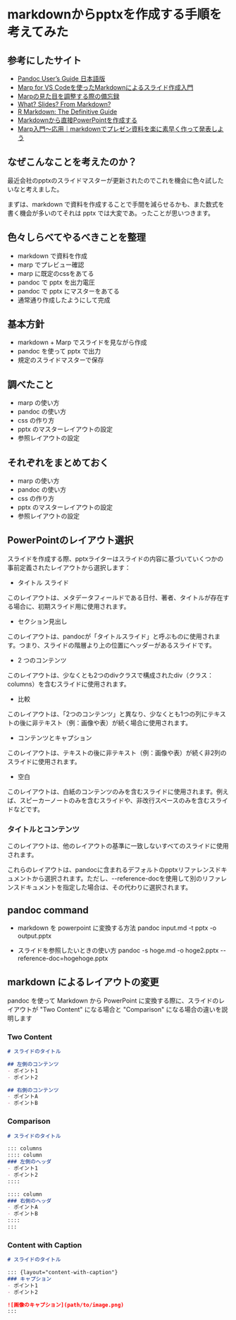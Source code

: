 # markdownからpptxを作成する手順を考えてみた

## 参考にしたサイト

- [Pandoc User’s Guide 日本語版](https://pandoc-doc-ja.readthedocs.io/ja/latest/users-guide.html#slide-shows)
- [Marp for VS Codeを使ったMarkdownによるスライド作成入門](https://zenn.dev/oyashiro846/articles/0deab8230432a5)
- [Marpの見た目を調整する際の備忘録](https://zenn.dev/aikige/articles/marp-layout-tips)
- [What? Slides? From Markdown?](https://stymied.medium.com/what-slides-from-markdown-5239ed31e7ac)
- [R Markdown: The Definitive Guide](https://bookdown.org/yihui/rmarkdown/)
- [Markdownから直接PowerPointを作成する](https://yyhhyy.hatenablog.com/entry/2019/10/22/100000)
- [Marp入門〜応用｜markdownでプレゼン資料を楽に素早く作って発表しよう](https://zenn.dev/cota_hu/books/marp-beginner-advanced/viewer/intro)

## なぜこんなことを考えたのか？

最近会社のpptxのスライドマスターが更新されたのでこれを機会に色々試したいなと考えました。

まずは、markdown で資料を作成することで手間を減らせるかも、また数式を書く機会が多いのてそれは pptx では大変であ。ったことが思いつきます。

## 色々しらべてやるべきことを整理

- markdown で資料を作成
- marp でプレビュー確認
- marp に既定のcssをあてる
- pandoc で pptx を出力電圧
- pandoc で pptx にマスターをあてる
- 通常通り作成したようにして完成

## 基本方針

- markdown + Marp でスライドを見ながら作成
- pandoc を使って pptx で出力
- 規定のスライドマスターで保存

## 調べたこと

- marp の使い方
- pandoc の使い方
- css の作り方
- pptx のマスターレイアウトの設定
- 参照レイアウトの設定

## それぞれをまとめておく

- marp の使い方
- pandoc の使い方
- css の作り方
- pptx のマスターレイアウトの設定
- 参照レイアウトの設定

## PowerPointのレイアウト選択

スライドを作成する際、pptxライターはスライドの内容に基づいていくつかの事前定義されたレイアウトから選択します：

- タイトル スライド

このレイアウトは、メタデータフィールドである日付、著者、タイトルが存在する場合に、初期スライド用に使用されます。

- セクション見出し

このレイアウトは、pandocが「タイトルスライド」と呼ぶものに使用されます。つまり、スライドの階層より上の位置にヘッダーがあるスライドです。

- 2 つのコンテンツ

このレイアウトは、少なくとも2つのdivクラスで構成されたdiv（クラス：columns）を含むスライドに使用されます。

- 比較

このレイアウトは、「2つのコンテンツ」と異なり、少なくとも1つの列にテキストの後に非テキスト（例：画像や表）が続く場合に使用されます。

- コンテンツとキャプション

このレイアウトは、テキストの後に非テキスト（例：画像や表）が続く非2列のスライドに使用されます。

- 空白

このレイアウトは、白紙のコンテンツのみを含むスライドに使用されます。例えば、スピーカーノートのみを含むスライドや、非改行スペースのみを含むスライドなどです。
### タイトルとコンテンツ
このレイアウトは、他のレイアウトの基準に一致しないすべてのスライドに使用されます。

これらのレイアウトは、pandocに含まれるデフォルトのpptxリファレンスドキュメントから選択されます。ただし、--reference-docを使用して別のリファレンスドキュメントを指定した場合は、その代わりに選択されます。

## pandoc command

- markdown を powerpoint に変換する方法
pandoc input.md -t pptx -o output.pptx

- スライドを参照したいときの使い方
pandoc -s hoge.md -o hoge2.pptx --reference-doc=hogehoge.pptx

## markdown によるレイアウトの変更
pandoc を使って Markdown から PowerPoint に変換する際に、スライドのレイアウトが "Two Content" になる場合と "Comparison" になる場合の違いを説明します

### Two Content
```markdown
# スライドのタイトル

## 左側のコンテンツ
- ポイント1
- ポイント2

## 右側のコンテンツ
- ポイントA
- ポイントB
```
### Comparison
```markdown
# スライドのタイトル

::: columns
:::: column
### 左側のヘッダ
- ポイント1
- ポイント2
::::

:::: column
### 右側のヘッダ
- ポイントA
- ポイントB
::::
:::
```

### Content with Caption
```markdown
# スライドのタイトル

::: {layout="content-with-caption"}
### キャプション
- ポイント1
- ポイント2

![画像のキャプション](path/to/image.png)
:::

```